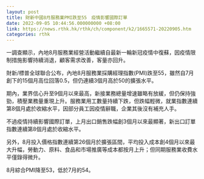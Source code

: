 ```yaml
---
layout: post
title: 財新中國8月服務業PMI跌至55　疫情影響國際訂單
date: 2022-09-05 10:44:56.000000000 +08:00
link: https://news.rthk.hk/rthk/ch/component/k2/1665571-20220905.htm
categories: rthk
---
```


一調查顯示，內地8月服務業經營活動繼續自最新一輪新冠疫情中復蘇，因疫情限制措施影響持續消退，顧客需求改善，客量亦回升。

財新/標普全球聯合公布，內地8月服務業採購經理指數(PMI)跌至55，雖然自7月創下的15個月高位回落0.5，但仍連續3個月高於50的擴張水平。

期內，業界信心升至9個月以來最高，新接業務總量增速雖略有放緩，但仍保持強勁，積壓業務量重現上升。服務業用工數量持續下跌，但跌幅輕微，就業指數連續第8個月處於收縮水平，因部分員工因疫情辭職，企業其後沒有補充人手。

不過疫情持續影響國際訂單，上月出口銷售跌幅創3個月以來最顯著，新出口訂單指數連續第8個月處於收縮水平。

另外，8月投入價格指數連續第26個月於擴張區間，平均投入成本創4個月以來最大升幅，勞動力、原料、食品和市場推廣等成本都按月上升；但同期服務業收費水平僅錄得微升。

8月綜合PMI降至53，低於7月的54。
